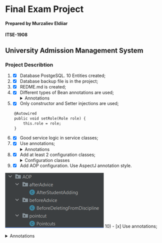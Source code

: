 # Final Exam Project #
#### Prepared by Murzaliev Eldiiar ####
#### ITSE-1908 ####
## University Admission Management System ##

### Project Describtion ###
1) - [x] Database PostgeSQL. 10 Entities created;
2) - [x] Database backup file is in the project;
3) - [x] REDME.md is created;
4) - [x] Different types of Bean annotations are used;<details><summary>Annotations</summary><p>@Component</p><p>@Repository</p><p>@Service</p></details>
5) - [x] Only constructor and Setter injections are used;
````
    @Autowired
    public void setRole(Role role) {
        this.role = role;
    }
````
6) - [x] Good service logic in service classes;
7) - [x] Use annotations; <details><summary>Annotations</summary><p>@PropertySource</p><p>@Lazy</p><p>@Scope</p><p>@DependsOn</p></details>
8) - [x] Add at least 2 configuration classes;<details><summary>Configuration classes</summary><p>AppConfig.java</p><p>MvcConfig.java</p><p>SwaggerConfig.java</p><p>WebSecurityConfig.java</p></details>
9) - [x] Add AOP configuration. Use AspectJ annotation style.

![img.png](img.png)
10) - [x] Use annotations; <details><summary>Annotations</summary><p>@Before</p><p>@Pointcut</p><p>@After</p><p>@Aspect</p></deatils>
11) - [x] Add real service/business logic in AOP code; 
- After adding list of students to the discipline the advice creates and adds to the database corresponding list of grades.
- Before deleting discipline the advice deletes corresponding record in discipline_student and discipline_teacher table, because deleting discipline without this would cause deleting error in database.
12) - [x] **JdbcTemplate is used to access data in database;**

````
    @Bean
    JdbcTemplate jdbcTemplate(DataSource dataSource) {
        return new JdbcTemplate(dataSource);
    }
````

13) - [x] Use batch operations;

![img_1.png](img_1.png)

14) - [x] Implement a Custom Converter;

````
public class StringToDegree implements Converter<String, Degree>
````

15) - [x] Implement a Custom Formatter;

````
public class DegreeFormatter implements Formatter<Degree>
````

16) - [x] Use AssertTrue for Custom Validation;

````
public @interface AssertTrue {
    String message() default "ERROR!";
    ....
}
````

17) - [x] Write scheduled method. Use @Scheduled annotations
with attributes; <details><summary>Attributes</summary><p>fixedDelay</p><p>fixedRate</p><p>initialDelay</p></details>

````
    @Scheduled(fixedDelayString = "${fixedDelay}", initialDelayString = "${initialDelay}")
````

18) - [x] .Parameterizing the Schedule. Parameters should be in application.props file;

![img_2.png](img_2.png)

19) - [x] **Run Tasks in Parallel;**

````
    @Async("threadPoolTaskScheduler")
````

20) - [x] Use all HTTP Methods;
21) - [x] Use next annotations; <details><summary>Annotations</summary><p>@GetMapping</p><p>@PutMapping</p><p>@PostMapping</p><p>@DeleteMapping</p></details>
22) - [x] Use RequestBody and ResponseBody Annotations;

````
@RequestBody Grades grades
````

23) - [x] Setting Up Spring openapi;

````
<dependency>
    <groupId>org.springdoc</groupId>
    <artifactId>springdoc-openapi-ui</artifactId>
    <version>1.6.4</version>
</dependency>
````

![img_13.png](img_13.png)

24) - [x] Use Spring @ResponseStatus to Set HTTP Status Code. 
Use SpringResponseEntity to Manipulate the HTTP Response;

![img_4.png](img_4.png)

25) - [ ] Add REST Pagination support;
26) - [x] Add Upload and Download file methods;

![img_5.png](img_5.png)

![img_6.png](img_6.png)

27) - [x] Add JUnit test with at least 80% code coverage;
28) - [x] Write integration test for controller classes;

![img_7.png](img_7.png)

29) - [ ] Write JMS service;
30) - [x] Add JUnit test with at least 80% code coverage;
31) - [x] Use OAuth2 and JWT;

OAuth2 with Google as provider.
![img_8.png](img_8.png)

32) - [x] DO NOT USE in memory authentication;
33) - [ ] Prevent Brute Force Authentication Attempts with Spring Security
34) - [ ] Control the Session with Spring Security;
35) - [ ] Fix 401s with CORS Preflights and Spring Security
36) - [ ] Prevent Cross-Site Scripting (XSS) in a Spring Application
37) - [ ] Add 1-2 pages which supports websocket technology;
38) - [x] Write CURL in README.md for your ALL endpoints, or upload inproject folder POSTMAN collections

- Getting students by discipline for teacher
![img_9.png](img_9.png)

- Accessing teachers' controller
![img_10.png](img_10.png)

- Getting student's grades
![img_11.png](img_11.png)

- Grading student
![img_12.png](img_12.png)

Error codes:

- 10 - record already exists
- 11 - record doesn't exist
- 100 - it's examination session period. You can not change grades anymore!
- 1001 - no access to this controller!



